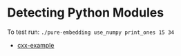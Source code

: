 # Detecting Python Modules

To test run: `./pure-embedding use_numpy print_ones 15 34`


- [cxx-example](cxx-example/)
